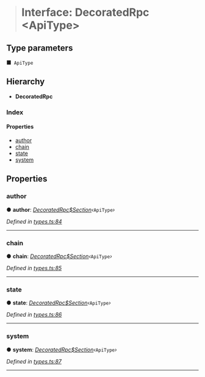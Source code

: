 > # Interface: DecoratedRpc <**ApiType**>

## Type parameters

■` ApiType`

## Hierarchy

* **DecoratedRpc**

### Index

#### Properties

* [author](_types_.decoratedrpc.md#author)
* [chain](_types_.decoratedrpc.md#chain)
* [state](_types_.decoratedrpc.md#state)
* [system](_types_.decoratedrpc.md#system)

## Properties

###  author

● **author**: *[DecoratedRpc$Section](_types_.decoratedrpc_section.md)‹*`ApiType`*›*

*Defined in [types.ts:84](url)*

___

###  chain

● **chain**: *[DecoratedRpc$Section](_types_.decoratedrpc_section.md)‹*`ApiType`*›*

*Defined in [types.ts:85](url)*

___

###  state

● **state**: *[DecoratedRpc$Section](_types_.decoratedrpc_section.md)‹*`ApiType`*›*

*Defined in [types.ts:86](url)*

___

###  system

● **system**: *[DecoratedRpc$Section](_types_.decoratedrpc_section.md)‹*`ApiType`*›*

*Defined in [types.ts:87](url)*

___